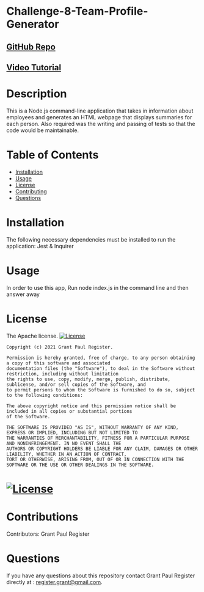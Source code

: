 # Challenge-8-Team-Profile-Generator
  ## [GitHub Repo](https://github.com/Register-Grant/Challenge-8-Team-Profile-Generator)
  ## [Video Tutorial](https://drive.google.com/file/d/1kkiw4IeZC1EEBP5pRic9Qkxp6eM4pSls/view)
  # Description
  This is a Node.js command-line application that takes in information about employees and generates an HTML webpage that displays summaries for each person. Also required was the writing and passing of tests so that the code would be maintainable.
  # Table of Contents
  * [Installation](#installation)
  * [Usage](#usage)
  * [License](#license)
  * [Contributing](#contributions)
  * [Questions](#questions)
  # Installation
  The following necessary dependencies must be installed to run the application: Jest & Inquirer
  # Usage
  In order to use this app, Run node index.js in the command line and then answer away
  # License
  The Apache license.
    [![License](https://img.shields.io/badge/License-Apache_2.0-blue.svg)](https://opensource.org/licenses/Apache-2.0)
    
    Copyright (c) 2021 Grant Paul Register.
        
    Permission is hereby granted, free of charge, to any person obtaining a copy of this software and associated
    documentation files (the "Software"), to deal in the Software without restriction, including without limitation
    the rights to use, copy, modify, merge, publish, distribute, sublicense, and/or sell copies of the Software, and
    to permit persons to whom the Software is furnished to do so, subject to the following conditions:
    
    The above copyright notice and this permission notice shall be included in all copies or substantial portions
    of the Software.
    
    THE SOFTWARE IS PROVIDED "AS IS", WITHOUT WARRANTY OF ANY KIND, EXPRESS OR IMPLIED, INCLUDING BUT NOT LIMITED TO 
    THE WARRANTIES OF MERCHANTABILITY, FITNESS FOR A PARTICULAR PURPOSE AND NONINFRINGEMENT. IN NO EVENT SHALL THE 
    AUTHORS OR COPYRIGHT HOLDERS BE LIABLE FOR ANY CLAIM, DAMAGES OR OTHER LIABILITY, WHETHER IN AN ACTION OF CONTRACT,
    TORT OR OTHERWISE, ARISING FROM, OUT OF OR IN CONNECTION WITH THE SOFTWARE OR THE USE OR OTHER DEALINGS IN THE SOFTWARE. 
  # [![License](https://img.shields.io/badge/License-Apache_2.0-blue.svg)](https://opensource.org/licenses/Apache-2.0)
  # Contributions
  Contributors: Grant Paul Register
  # Questions
  If you have any questions about this repository contact Grant Paul Register 
  directly at : register.grant@gmail.com.